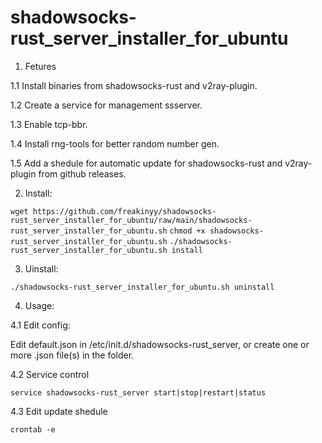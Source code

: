 # shadowsocks-rust_server_installer_for_ubuntu


1. Fetures

1.1 Install binaries from shadowsocks-rust and v2ray-plugin.

1.2 Create a service for management ssserver.

1.3 Enable tcp-bbr.

1.4 Install rng-tools for better random number gen.

1.5 Add a shedule for automatic update for shadowsocks-rust and v2ray-plugin from github releases.


2. Install:

`wget https://github.com/freakinyy/shadowsocks-rust_server_installer_for_ubuntu/raw/main/shadowsocks-rust_server_installer_for_ubuntu.sh`
`chmod +x shadowsocks-rust_server_installer_for_ubuntu.sh`
`./shadowsocks-rust_server_installer_for_ubuntu.sh install`


3. Uinstall:

`./shadowsocks-rust_server_installer_for_ubuntu.sh uninstall`

4. Usage:

4.1 Edit config:

Edit default.json in /etc/init.d/shadowsocks-rust_server, or create one or more .json file(s) in the folder.

4.2 Service control

`service shadowsocks-rust_server start|stop|restart|status`

4.3 Edit update shedule

`crontab -e`
